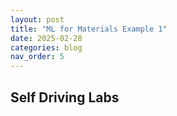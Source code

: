 ```yaml
---
layout: post
title: "ML for Materials Example 1"
date: 2025-02-28
categories: blog
nav_order: 5
---
```



## Self Driving Labs


